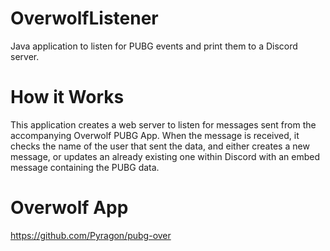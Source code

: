# OverwolfListener
Java application to listen for PUBG events and print them to a Discord server.

# How it Works

This application creates a web server to listen for messages sent from the accompanying Overwolf PUBG App.
When the message is received, it checks the name of the user that sent the data, and either creates a new message, or updates an already existing one within Discord with an embed message containing the PUBG data.

# Overwolf App
https://github.com/Pyragon/pubg-over
